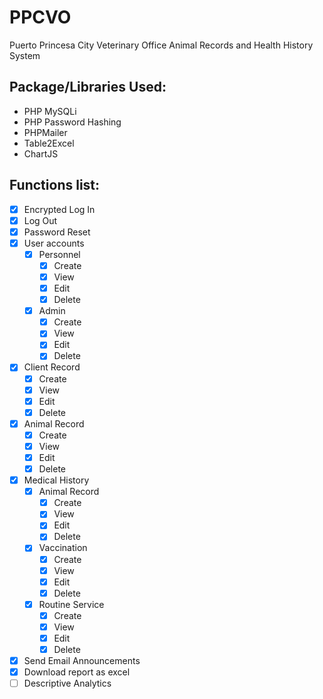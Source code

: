 # PPCVO

Puerto Princesa City Veterinary Office Animal Records and Health History System

## Package/Libraries Used:

- PHP MySQLi
- PHP Password Hashing
- PHPMailer
- Table2Excel
- ChartJS

## Functions list:

- [x] Encrypted Log In
- [x] Log Out
- [x] Password Reset
- [x] User accounts
  - [x] Personnel
    - [x] Create
    - [x] View
    - [x] Edit
    - [x] Delete
  - [x] Admin
    - [x] Create
    - [x] View
    - [x] Edit
    - [x] Delete
- [x] Client Record
  - [x] Create
  - [x] View
  - [x] Edit
  - [x] Delete
- [x] Animal Record
  - [x] Create
  - [x] View
  - [x] Edit
  - [x] Delete
- [x] Medical History
  - [x] Animal Record
    - [x] Create
    - [x] View
    - [x] Edit
    - [x] Delete
  - [x] Vaccination
    - [x] Create
    - [x] View
    - [x] Edit
    - [x] Delete
  - [x] Routine Service
    - [x] Create
    - [x] View
    - [x] Edit
    - [x] Delete
- [x] Send Email Announcements
- [x] Download report as excel
- [ ] Descriptive Analytics
